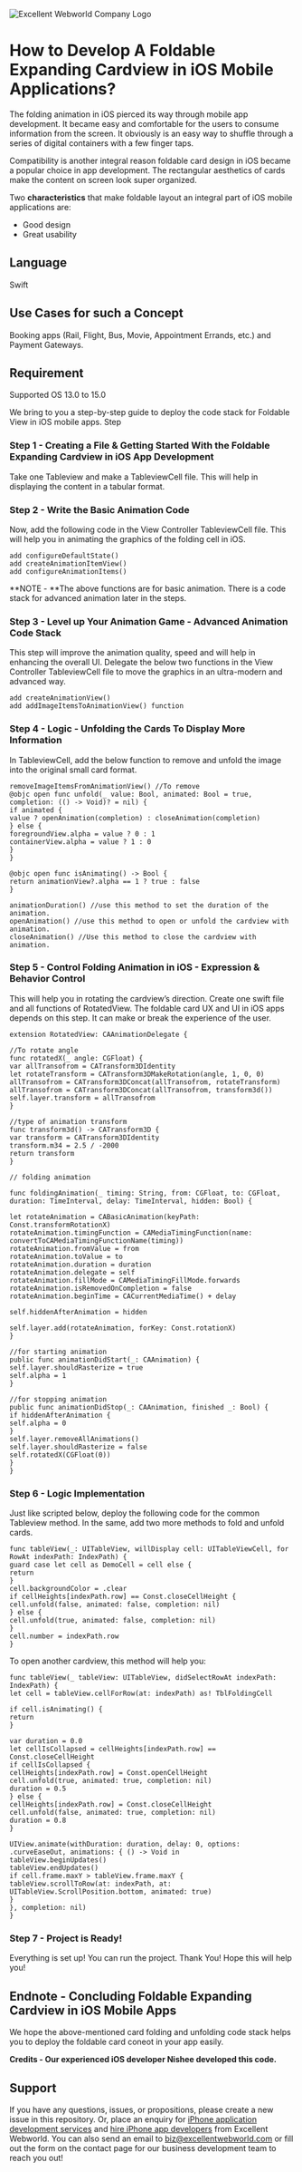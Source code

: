 ![Excellent Webworld Company Logo](https://eww-wp-new.s3.ap-south-1.amazonaws.com/wp-content/uploads/2021/10/21124036/Excellent-Webworld-logo-svg.jpg)

# How to Develop A Foldable Expanding Cardview in iOS Mobile Applications?

The folding animation in iOS pierced its way through mobile app development. It became easy and comfortable for the users to consume information from the screen. It obviously is an easy way to shuffle through a series of digital containers with a few finger taps.

Compatibility is another integral reason foldable card design in iOS became a popular choice in app development. The rectangular aesthetics of cards make the content on screen look super organized.

Two **characteristics** that make foldable layout an integral part of iOS mobile applications are:
* Good design
* Great usability

## Language
Swift

## Use Cases for such a Concept
Booking apps (Rail, Flight, Bus, Movie, Appointment Errands, etc.) and Payment Gateways.

## Requirement
Supported OS 13.0 to 15.0

We bring to you a step-by-step guide to deploy the code stack for Foldable View in iOS mobile apps.
Step

### Step 1 - Creating a File & Getting Started With the Foldable Expanding Cardview in iOS App Development
Take one Tableview and make a TableviewCell file. This will help in displaying the content in a tabular format.

### Step 2 - Write the Basic Animation Code
Now, add the following code in the View Controller TableviewCell file. This will help you in animating the graphics of the folding cell in iOS.

    add configureDefaultState()
    add createAnimationItemView()
    add configureAnimationItems()

**NOTE - **The above functions are for basic animation. There is a code stack for advanced animation later in the steps. 

### Step 3 - Level up Your Animation Game - Advanced Animation Code Stack
This step will improve the animation quality, speed and will help in enhancing the overall UI. Delegate the below two functions in the View Controller TableviewCell file to move the graphics in an ultra-modern and advanced way.

    add createAnimationView()
    add addImageItemsToAnimationView() function

### Step 4 - Logic - Unfolding the Cards To Display More Information
In TableviewCell, add the below function to remove and unfold the image into the original small card format.

    removeImageItemsFromAnimationView() //To remove
    @objc open func unfold(_ value: Bool, animated: Bool = true, completion: (() -> Void)? = nil) {
    if animated {
    value ? openAnimation(completion) : closeAnimation(completion)
    } else {
    foregroundView.alpha = value ? 0 : 1
    containerView.alpha = value ? 1 : 0
    }
    }
    
    @objc open func isAnimating() -> Bool {
    return animationView?.alpha == 1 ? true : false
    }

    animationDuration() //use this method to set the duration of the animation.
    openAnimation() //use this method to open or unfold the cardview with animation.
    closeAnimation() //Use this method to close the cardview with animation.

### Step 5 - Control Folding Animation in iOS - Expression & Behavior Control
This will help you in rotating the cardview’s direction. Create one swift file and all functions of RotatedView. The foldable card UX and UI in iOS apps depends on this step. It can make or break the experience of the user.

    extension RotatedView: CAAnimationDelegate {

    //To rotate angle 
    func rotatedX(_ angle: CGFloat) {
    var allTransofrom = CATransform3DIdentity
    let rotateTransform = CATransform3DMakeRotation(angle, 1, 0, 0)
    allTransofrom = CATransform3DConcat(allTransofrom, rotateTransform)
    allTransofrom = CATransform3DConcat(allTransofrom, transform3d())
    self.layer.transform = allTransofrom
    }
    
    //type of animation transform
    func transform3d() -> CATransform3D {
    var transform = CATransform3DIdentity
    transform.m34 = 2.5 / -2000
    return transform
    }
    
    // folding animation
    
    func foldingAnimation(_ timing: String, from: CGFloat, to: CGFloat, duration: TimeInterval, delay: TimeInterval, hidden: Bool) {
        
    let rotateAnimation = CABasicAnimation(keyPath: Const.transformRotationX)
    rotateAnimation.timingFunction = CAMediaTimingFunction(name: convertToCAMediaTimingFunctionName(timing))
    rotateAnimation.fromValue = from
    rotateAnimation.toValue = to
    rotateAnimation.duration = duration
    rotateAnimation.delegate = self
    rotateAnimation.fillMode = CAMediaTimingFillMode.forwards
    rotateAnimation.isRemovedOnCompletion = false
    rotateAnimation.beginTime = CACurrentMediaTime() + delay
        
    self.hiddenAfterAnimation = hidden
        
    self.layer.add(rotateAnimation, forKey: Const.rotationX)
    }
    
    //for starting animation
    public func animationDidStart(_: CAAnimation) {
    self.layer.shouldRasterize = true
    self.alpha = 1
    }
    
    //for stopping animation
    public func animationDidStop(_: CAAnimation, finished _: Bool) {
    if hiddenAfterAnimation {
    self.alpha = 0
    }
    self.layer.removeAllAnimations()
    self.layer.shouldRasterize = false
    self.rotatedX(CGFloat(0))
    }
    }

### Step 6 - Logic Implementation
Just like scripted below, deploy the following code for the common Tableview method. In the same, add two more methods to fold and unfold cards.

    func tableView(_: UITableView, willDisplay cell: UITableViewCell, for RowAt indexPath: IndexPath) {
    guard case let cell as DemoCell = cell else {
    return
    }
    cell.backgroundColor = .clear
    if cellHeights[indexPath.row] == Const.closeCellHeight {
    cell.unfold(false, animated: false, completion: nil)
    } else {
    cell.unfold(true, animated: false, completion: nil)
    }
    cell.number = indexPath.row
    }

To open another cardview, this method will help you:

    func tableView(_ tableView: UITableView, didSelectRowAt indexPath: IndexPath) {
    let cell = tableView.cellForRow(at: indexPath) as! TblFoldingCell

    if cell.isAnimating() {
    return
    }

    var duration = 0.0
    let cellIsCollapsed = cellHeights[indexPath.row] == Const.closeCellHeight
    if cellIsCollapsed {
    cellHeights[indexPath.row] = Const.openCellHeight
    cell.unfold(true, animated: true, completion: nil)
    duration = 0.5
    } else {
    cellHeights[indexPath.row] = Const.closeCellHeight
    cell.unfold(false, animated: true, completion: nil)
    duration = 0.8
    }

    UIView.animate(withDuration: duration, delay: 0, options: .curveEaseOut, animations: { () -> Void in
    tableView.beginUpdates()
    tableView.endUpdates()
    if cell.frame.maxY > tableView.frame.maxY {
    tableView.scrollToRow(at: indexPath, at: UITableView.ScrollPosition.bottom, animated: true)
    }
    }, completion: nil)
    }

### Step 7 - Project is Ready!
Everything is set up! You can run the project. Thank You! Hope this will help you!

## Endnote - Concluding Foldable Expanding Cardview in iOS Mobile Apps
We hope the above-mentioned card folding and unfolding code stack helps you to deploy the foldable card coneot in your app easily. 

**Credits - Our experienced iOS developer Nishee developed this code.**


## Support
If you have any questions, issues, or propositions, please create a new issue in this repository. Or, place an enquiry for [iPhone application development services](https://www.excellentwebworld.com/iphone-application-development-services/?utm_source=github&utm_campaign=iphone-app-development) and [hire iPhone app developers](https://www.excellentwebworld.com/hire-iphone-app-developers/?utm_source=github&utm_campaign=hire+iphone-developers) from Excellent Webworld. You can also send an email to biz@excellentwebworld.com or fill out the form on the contact page for our business development team to reach you out!
